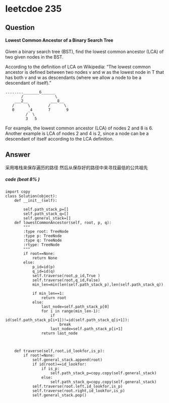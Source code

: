 # leetcdoe 235
## Question 
#### Lowest Common Ancestor of a Binary Search Tree
Given a binary search tree (BST), find the lowest common ancestor (LCA) of two given nodes in the BST.

According to the definition of LCA on Wikipedia: “The lowest common ancestor is defined between two nodes v and w as the lowest node in T that has both v and w as descendants (where we allow a node to be a descendant of itself).”

```
........_______6______
       /              \
    ___2__          ___8__
   /      \        /      \
   0      _4       7       9
         /  \
         3   5
```

For example, the lowest common ancestor (LCA) of nodes 2 and 8 is 6. Another example is LCA of nodes 2 and 4 is 2, since a node can be a descendant of itself according to the LCA definition.

## Answer
采用堆栈来保存遍历的路径 然后从保存好的路径中来寻找最低的公共祖先
##### code (beat 8% )

```
import copy
class Solution(object):
    def __init__(self):
        
        self.path_stack_p=[]
        self.path_stack_q=[]
        self.general_stack=[]
    def lowestCommonAncestor(self, root, p, q):
        """
        :type root: TreeNode
        :type p: TreeNode
        :type q: TreeNode
        :rtype: TreeNode
        """
        if root==None:
            return None
        else:
            p_id=id(p)
            q_id=id(q)
            self.traverse(root,p_id,True )
            self.traverse(root,q_id,False)
            min_len=min(len(self.path_stack_p),len(self.path_stack_q))
            
            if min_len==1:
                return root
            else:
                last_node=self.path_stack_p[0]
                for i in range(min_len-1):
                    if id(self.path_stack_p[i+1])!=id(self.path_stack_q[i+1]):
                        break
                    last_node=self.path_stack_p[i+1]
                return last_node 
        
        
        
    def traverse(self,root,id_lookfor,is_p):
        if root!=None:
            self.general_stack.append(root)
            if id(root)==id_lookfor:
                if is_p:
                    self.path_stack_p=copy.copy(self.general_stack)
                else:
                    self.path_stack_q=copy.copy(self.general_stack)
            self.traverse(root.left,id_lookfor,is_p)
            self.traverse(root.right,id_lookfor,is_p)
            self.general_stack.pop()
```

